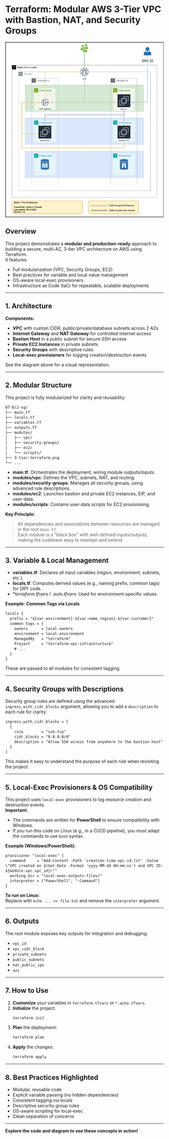 # Terraform: Modular AWS 3-Tier VPC with Bastion, NAT, and Security Groups

![Infrastructure Diagram](3-tier-terraform.png)

## Overview

This project demonstrates a **modular and production-ready** approach to building a secure, multi-AZ, 3-tier VPC architecture on AWS using Terraform.  
It features:
- Full modularization (VPC, Security Groups, EC2)
- Best practices for variable and local value management
- OS-aware local-exec provisioners
- Infrastructure as Code (IaC) for repeatable, scalable deployments

---

## 1. Architecture

**Components:**
- **VPC** with custom CIDR, public/private/database subnets across 2 AZs
- **Internet Gateway** and **NAT Gateway** for controlled internet access
- **Bastion Host** in a public subnet for secure SSH access
- **Private EC2 Instances** in private subnets
- **Security Groups** with descriptive rules
- **Local-exec provisioners** for logging creation/destruction events

See the diagram above for a visual representation.

---

## 2. Modular Structure

This project is fully modularized for clarity and reusability:

```
07-Ec2-sg/
├── main.tf
├── locals.tf
├── variables.tf
├── outputs.tf
├── modules/
│   ├── vpc/
│   ├── security-groups/
│   ├── ec2/
│   └── scripts/
├── 3-tier-terraform.png
└── ...
```

- **main.tf**: Orchestrates the deployment, wiring module outputs/inputs.
- **modules/vpc**: Defines the VPC, subnets, NAT, and routing.
- **modules/security-groups**: Manages all security groups, using advanced rule descriptions.
- **modules/ec2**: Launches bastion and private EC2 instances, EIP, and user-data.
- **modules/scripts**: Contains user-data scripts for EC2 provisioning.

**Key Principle:**  
> All dependencies and associations between resources are managed in the root `main.tf`.  
> Each module is a "black box" with well-defined inputs/outputs, making the codebase easy to maintain and extend.

---

## 3. Variable & Local Management

- **variables.tf**: Declares all input variables (region, environment, subnets, etc.).
- **locals.tf**: Computes derived values (e.g., naming prefix, common tags) for DRY code.
- **terraform.tfvars / *.auto.tfvars**: Used for environment-specific values.

**Example: Common Tags via Locals**
```hcl
locals {
  prefix = "${var.environment}-${var.name_region}-${var.customer}"
  common_tags = {
    owners      = local.owners
    environment = local.environment
    ManagedBy   = "terraform"
    Project     = "terraform-vpc-infrastructure"
    # ...
  }
}
```
These are passed to all modules for consistent tagging.

---

## 4. Security Groups with Descriptions

Security group rules are defined using the advanced `ingress_with_cidr_blocks` argument, allowing you to add a `description` to each rule for clarity:

```hcl
ingress_with_cidr_blocks = [
  {
    rule        = "ssh-tcp"
    cidr_blocks = "0.0.0.0/0"
    description = "Allow SSH access from anywhere to the bastion host"
  }
]
```
This makes it easy to understand the purpose of each rule when revisiting the project.

---

## 5. Local-Exec Provisioners & OS Compatibility

This project uses `local-exec` provisioners to log resource creation and destruction events.  
**Important:**  
- The commands are written for **PowerShell** to ensure compatibility with Windows.
- If you run this code on Linux (e.g., in a CI/CD pipeline), you must adapt the commands to use `bash` syntax.

**Example (Windows/PowerShell):**
```hcl
provisioner "local-exec" {
  command     = "Add-Content -Path 'creation-time-vpc-id.txt' -Value \"VPC created on $(Get-Date -Format 'yyyy-MM-dd HH:mm:ss') and VPC ID: ${module.vpc.vpc_id}\""
  working_dir = "local-exec-outputs-files/"
  interpreter = ["PowerShell", "-Command"]
}
```
**To run on Linux:**  
Replace with `echo ... >> file.txt` and remove the `interpreter` argument.

---

## 6. Outputs

The root module exposes key outputs for integration and debugging:
- `vpc_id`
- `vpc_cidr_block`
- `private_subnets`
- `public_subnets`
- `nat_public_ips`
- `azs`

---

## 7. How to Use

1. **Customize** your variables in `terraform.tfvars` or `*.auto.tfvars`.
2. **Initialize** the project:
   ```sh
   terraform init
   ```
3. **Plan** the deployment:
   ```sh
   terraform plan
   ```
4. **Apply** the changes:
   ```sh
   terraform apply
   ```

---

## 8. Best Practices Highlighted

- Modular, reusable code
- Explicit variable passing (no hidden dependencies)
- Consistent tagging via locals
- Descriptive security group rules
- OS-aware scripting for local-exec
- Clean separation of concerns

---

**Explore the code and diagram to see these concepts in action!** 